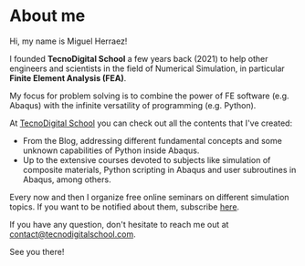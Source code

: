 # About me

Hi, my name is Miguel Herraez!

I founded **TecnoDigital School** a few years back (2021) to help other engineers and scientists in the field of Numerical Simulation, in particular **Finite Element Analysis (FEA)**.

My focus for problem solving is to combine the power of FE software (e.g. Abaqus) with the infinite versatility of programming (e.g. Python).

At [TecnoDigital School](tecnodigitalschool.com) you can check out all the contents that I've created:
- From the Blog, addressing different fundamental concepts and some unknown capabilities of Python inside Abaqus.
- Up to the extensive courses devoted to subjects like simulation of composite materials, Python scripting in Abaqus and user subroutines in Abaqus, among others.

Every now and then I organize free online seminars on different simulation topics. If you want to be notified about them, subscribe [here](https://tecnodigitalschool.com/gift/).

If you have any question, don't hesitate to reach me out at [contact@tecnodigitalschool.com](contact@tecnodigitalschool.com).

See you there!

<!--
**tecnodigitalschool/tecnodigitalschool** is a ✨ _special_ ✨ repository because its `README.md` (this file) appears on your GitHub profile.

Here are some ideas to get you started:

- 🔭 I’m currently working on ...
- 🌱 I’m currently learning ...
- 👯 I’m looking to collaborate on ...
- 🤔 I’m looking for help with ...
- 💬 Ask me about ...
- 📫 How to reach me: ...
- 😄 Pronouns: ...
- ⚡ Fun fact: ...
-->
